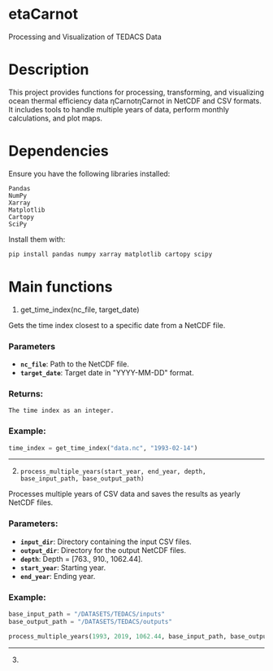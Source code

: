 # etaCarnot

Processing and Visualization of TEDACS Data

# Description

This project provides functions for processing, transforming, and visualizing ocean thermal efficiency data ηCarnotηCarnot​ in NetCDF and CSV formats. It includes tools to handle multiple years of data, perform monthly calculations, and plot maps.

# Dependencies

Ensure you have the following libraries installed:

    Pandas
    NumPy
    Xarray
    Matplotlib
    Cartopy
    SciPy

Install them with:

```sh
pip install pandas numpy xarray matplotlib cartopy scipy
```

# Main functions

1. get_time_index(nc_file, target_date)

Gets the time index closest to a specific date from a NetCDF file.

### Parameters

- **`nc_file`**: Path to the NetCDF file.
- **`target_date`**: Target date in "YYYY-MM-DD" format.

### Returns:

    The time index as an integer.

### Example:

```python
time_index = get_time_index("data.nc", "1993-02-14")
```

---

2. `process_multiple_years(start_year, end_year, depth, base_input_path, base_output_path)`

Processes multiple years of CSV data and saves the results as yearly NetCDF files.

### Parameters:
- **`input_dir`**: Directory containing the input CSV files.
- **`output_dir`**: Directory for the output NetCDF files.
- **`depth`**: Depth = [763., 910., 1062.44].
- **`start_year`**: Starting year.
- **`end_year`**: Ending year.

### Example:
```python
base_input_path = "/DATASETS/TEDACS/inputs"
base_output_path = "/DATASETS/TEDACS/outputs"

process_multiple_years(1993, 2019, 1062.44, base_input_path, base_output_path)
```

---

3. 
